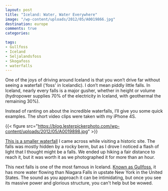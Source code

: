 ```yaml
---
layout: post
title: "Iceland: Water, Water Everywhere"
image: "/wp-content/uploads/2012/05/A0019866.jpg"
destination: europe
comments: true
categories:

tags:
- Gullfoss
- Iceland
- Seljalandsfoss
- Skogafoss
- waterfalls
---
```

One of the joys of driving around Iceland is that you won’t drive far without seeing a waterfall ('foss' in Icelandic). I don’t mean piddly little falls. In Iceland, nearly every falls is a major gusher, whether in height or volume (hydropower supplies 70% of the electricity in Iceland, with geothermal the remaining 30%).

Instead of ranting on about the incredible waterfalls, I’ll give you some quick examples. The short video clips were taken with my iPhone 4S.

{{< figure src="https://blog.lesterpickerphoto.com/wp-content/uploads/2012/05/A0019898.jpg" >}}

<a href="http://youtu.be/wrxp8M7oSQo">This is a smaller waterfall</a> I came across while visiting a historic site. The falls was mostly hidden by a rocky berm, but as I drove I noticed a flash of light that I thought might be a falls. We ended up hiking a fair distance to reach it, but it was worth it as we photographed it for more than an hour.

This next falls is one of the most famous in Iceland. <a href="http://youtu.be/PwQcdioEJbs">Known as Gullfoss</a>, it has more water flowing than Niagara Falls in upstate New York in the United States. The sound as you approach it can be intimidating, but once you see its massive power and glorious structure, you can't help but be wowed.